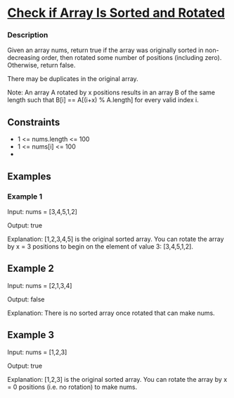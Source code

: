 # [Check if Array Is Sorted and Rotated](https://leetcode.com/problems/check-if-array-is-sorted-and-rotated/)

### Description

Given an array nums, return true if the array was originally sorted in non-decreasing order, then rotated some number of positions (including zero). Otherwise, return false.

There may be duplicates in the original array.

Note: An array A rotated by x positions results in an array B of the same length such that B[i] == A[(i+x) % A.length] for every valid index i.


## Constraints

- 1 <= nums.length <= 100
- 1 <= nums[i] <= 100
- 
## Examples

### Example 1
Input: nums = [3,4,5,1,2]

Output: true

Explanation: [1,2,3,4,5] is the original sorted array.
You can rotate the array by x = 3 positions to begin on the element of value 3: [3,4,5,1,2].

## Example 2

Input: nums = [2,1,3,4]

Output: false

Explanation: There is no sorted array once rotated that can make nums.

## Example 3 

Input: nums = [1,2,3]

Output: true

Explanation: [1,2,3] is the original sorted array.
You can rotate the array by x = 0 positions (i.e. no rotation) to make nums.
